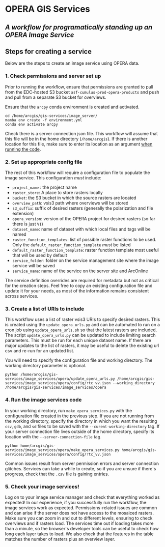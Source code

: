 OPERA GIS Services
=========
**_A workflow for programatically standing up an OPERA Image Service_**
-----

## Steps for creating a service
Below are the steps to create an image service using OPERA data. 

### 1. Check permissions and server set up
Prior to running the workflow, ensure that permissions are granted to pull from the EDC-hosted S3 bucket `asf-cumulus-prod-opera-products` and push and pull from a separate S3 bucket for overviews. 

Ensure that the `arcpy` conda environment is created and activated. 
```
cd /home/arcgis/gis-services/image_server/
mamba env create -f environment.yml
conda env activate arcpy
```

Check there is a server connection json file. This workflow will assume that this file will be in the home directory (`/home/arcgis`). If there is another location for this file, make sure to enter its location as an argument [when running the code](#Run-the-image-services-code).

### 2. Set up appropriate config file
The rest of this workflow will require a configuration file to populate the image service. This configuration *must* include: 
- `project_name` : the project name
- `raster_store`: A place to store rasters locally 
- `bucket`: the S3 bucket in which the source rasters are located
- `overview_path`: vsis3 path where overviews will be stored
- `s3_suffix`: suffix of desired rasters (generally the polarization and file extension)
- `opera_version`: version of the OPERA project for desired rasters (so far there is just `V1`)
- `dataset_name`: name of dataset with which local files and tags will be named
- `raster_function_templates`: list of possible raster functions to be used. Only the `default_raster_function_template` *must* be listed
- `default_raster_function_template`: raster function template most useful that will be used by default
- `service_folder`: folder on the service management site where the image service will be saved
- `service_name`: name of the service on the server site and ArcOnline

The service definition overrides are required for metadata but not as critical for the creation steps. Feel free to copy an existing configuration file and update it for your needs, as most of the information remains consistent across services.

### 3. Create a list of URIs to include
This workflow uses a list of raster vsis3 URIs to specify desired rasters. This is created using the `update_opera_urls.py` and can be automated to run on a cron job using `update_opera_urls.sh` so that the latest rasters are included. The script `update_opera_urls.py` can be updated to include limiting search parameters. This must be run for each unique dataset name. If there are major updates to the list of rasters, it may be useful to delete the existing url csv and re-run for an updated list.

You will need to specify the configuration file and working directory. The working directory parameter is optional. 
```
python /home/arcgis/gis-services/image_services/opera/update_opera_urls.py /home/arcgis/gis-services/image_services/opera/config/rtc_vv.json --working_directory /home/arcgis/gis-services/image_services/opera
```

### 4. Run the image services code
In your working directory, run `make_opera_services.py` with the configuration file created in the previous step. If you are not running from the working directory, specify the directory in which you want the resulting `csv`, `gdb`, and `sd` files to be saved with the `--curent-working-directory` tag. If your server connection file lives outside of the home directory, specify its location with the `--server-connection-file` tag. 
```
python home/arcgis/gis-services/image_services/opera/make_opera_services.py home/arcgis/gis-services/image_services/opera/config/rtc_vv.json
```
Common issues result from server permission errors and server connection glitches. Services can take a while to create, so if you are unsure if there's progress, check that the `.csv` file is gaining entries. 

### 5. Check your image services! 
Log on to your image service manager and check that everything worked as expected! 
In our experience, if you successfully run the workflow, the image services work as expected. Permissions-related issues are common and can arise if the server does not have access to the mosaiced rasters. Make sure you can zoom in and out to different levels, ensuring to check overviews and if rasters load. The services time out if loading takes more than a minute, so the browser's developer tools can be useful to check how long each layer takes to load. We also check that the features in the table matches the number of rasters plus an overview layer.
